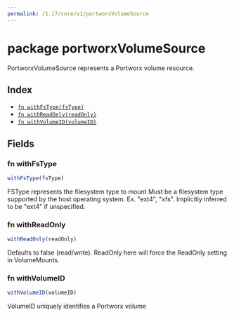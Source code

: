 ```yaml
---
permalink: /1.17/core/v1/portworxVolumeSource
---
```


# package portworxVolumeSource

PortworxVolumeSource represents a Portworx volume resource.

## Index

* [`fn withFsType(fsType)`](#fn-withfstype)
* [`fn withReadOnly(readOnly)`](#fn-withreadonly)
* [`fn withVolumeID(volumeID)`](#fn-withvolumeid)

## Fields

### fn withFsType

```ts
withFsType(fsType)
```

FSType represents the filesystem type to mount Must be a filesystem type supported by the host operating system. Ex. "ext4", "xfs". Implicitly inferred to be "ext4" if unspecified.

### fn withReadOnly

```ts
withReadOnly(readOnly)
```

Defaults to false (read/write). ReadOnly here will force the ReadOnly setting in VolumeMounts.

### fn withVolumeID

```ts
withVolumeID(volumeID)
```

VolumeID uniquely identifies a Portworx volume